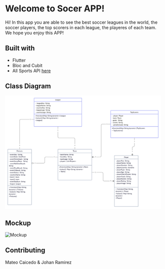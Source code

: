# Welcome to Socer APP!

 Hi! In this app you are able to see the best soccer leagues in the world, the soccer players, the top scorers in each league, the playeres of each team. We hope you enjoy this APP!
## Built with

- Flutter
- Bloc and Cubit
- All Sports API [here](https://allsportsapi.com/)


## Class Diagram
<img src="assets/class_diagram.jpg" alt="Diagram"/>


## Mockup
<img src="assets/wireframe.png" alt="Mockup"/>

## Contributing
Mateo Caicedo & Johan Ramirez